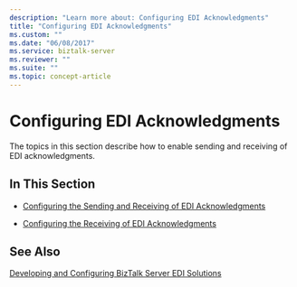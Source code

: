 ```yaml
---
description: "Learn more about: Configuring EDI Acknowledgments"
title: "Configuring EDI Acknowledgments"
ms.custom: ""
ms.date: "06/08/2017"
ms.service: biztalk-server
ms.reviewer: ""
ms.suite: ""
ms.topic: concept-article
---
```

# Configuring EDI Acknowledgments
The topics in this section describe how to enable sending and receiving of EDI acknowledgments.  
  
## In This Section  
  
-   [Configuring the Sending and Receiving of EDI Acknowledgments](../core/configuring-the-sending-and-receiving-of-edi-acknowledgments.md)  
  
-   [Configuring the Receiving of EDI Acknowledgments](../core/configuring-the-receiving-of-edi-acknowledgments.md)  
  
## See Also  
 [Developing and Configuring BizTalk Server EDI Solutions](../core/developing-and-configuring-biztalk-server-edi-solutions.md)
